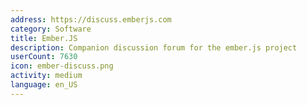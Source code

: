 ```yaml
---
address: https://discuss.emberjs.com
category: Software
title: Ember.JS
description: Companion discussion forum for the ember.js project
userCount: 7630
icon: ember-discuss.png
activity: medium
language: en_US
---
```

